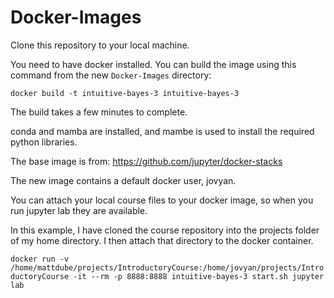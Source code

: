 # Docker-Images
Clone this repository to your local machine.

You need to have docker installed.
You can build the image using this command from the new `Docker-Images` directory:

`docker build -t intuitive-bayes-3 intuitive-bayes-3`

The build takes a few minutes to complete. 

conda and mamba are installed, and mambe is used to install the required python libraries.

The base image is from:
https://github.com/jupyter/docker-stacks

The new image contains a default docker user, jovyan. 

You can attach your local course files to your docker image, so when you run jupyter lab they are available.

In this example, I have cloned the course repository into the projects folder of my home directory. I then attach that directory to the docker container. 

`docker run -v /home/mattdube/projects/IntroductoryCourse:/home/jovyan/projects/IntroductoryCourse -it --rm -p 8888:8888 intuitive-bayes-3 start.sh jupyter lab`
